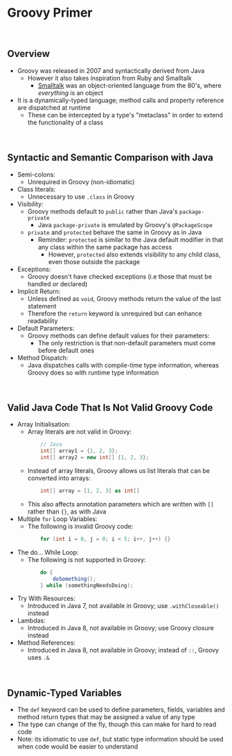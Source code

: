# Groovy Primer

<br>

## Overview
* Groovy was released in 2007 and syntactically derived from Java
    * However it also takes inspiration from Ruby and Smalltalk
        * [Smalltalk](https://en.wikipedia.org/wiki/Smalltalk) was an object-oriented language from the 80's, where *everything* is an object
* It is a dynamically-typed language; method calls and property reference are dispatched at runtime
    * These can be intercepted by a type's "metaclass" in order to extend the functionality of a class

<br>

## Syntactic and Semantic Comparison with Java
* Semi-colons:
    * Unrequired in Groovy (non-idiomatic)
* Class literals:
    * Unnecessary to use `.class` in Groovy
* Visibility:
    * Groovy methods default to `public` rather than Java's `package-private`
        * Java `package-private` is emulated by Groovy's `@PackageScope`
    * `private` and `protected` behave the same in Groovy as in Java
        * Reminder: `protected` is similar to the Java default modifier in that any class within the same package has access
            * However, `protected` also extends visibility to any child class, even those outside the package
* Exceptions:
    * Groovy doesn't have checked exceptions (i.e those that must be handled or declared)
* Implicit Return:
    * Unless defined as `void`, Groovy methods return the value of the last statement
    * Therefore the `return` keyword is unrequired but can enhance readability
* Default Parameters:
    * Groovy methods can define default values for their parameters:
        * The only restriction is that non-default parameters must come before default ones
* Method Dispatch:
    * Java dispatches calls with compile-time type information, whereas Groovy does so with runtime type information

<br>

## Valid Java Code That Is Not Valid Groovy Code
* Array Initialisation:
    * Array literals are not valid in Groovy:
        ```java
            // Java
            int[] array1 = {1, 2, 3};
            int[] array2 = new int[] {1, 2, 3};
        ```
    * Instead of array literals, Groovy allows us list literals that can be converted into arrays:
        ```groovy
            int[] array = [1, 2, 3] as int[]
        ```
    * This also affects annotation parameters which are written with `[]` rather than `{}`, as with Java
* Multiple `for` Loop Variables:
    * The following is invalid Groovy code:
        ```java
            for (int i = 0, j = 0; i < 5; i++, j++) {}
        ```
* The do... While Loop:
    * The following is not supported in Groovy:
        ```java
            do {
                doSomething();
            } while (somethingNeedsDoing);
        ```
* Try With Resources:
    * Introduced in Java 7, not available in Groovy; use `.withCloseable()` instead
* Lambdas:
    * Introduced in Java 8, not available in Groovy; use Groovy closure instead
* Method References:
    * Introduced in Java 8, not available in Groovy; instead of `::`, Groovy uses `.&`

<br>

## Dynamic-Typed Variables
* The `def` keyword can be used to define parameters, fields, variables and method return types that may be assigned a value of any type
* The type can change of the fly, though this can make for hard to read code
* Note: its idiomatic to use `def`, but static type information should be used when code would be easier to understand